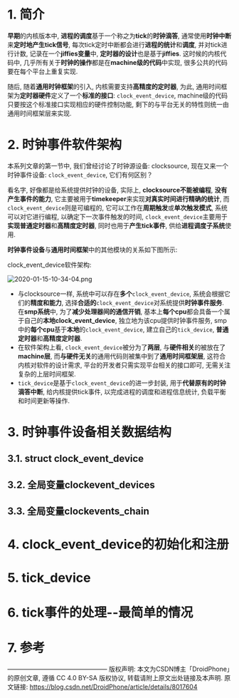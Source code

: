 
# 1. 简介

**早期**的内核版本中, **进程的调度**基于一个称之为**tick**的**时钟滴答**, 通常使用**时钟中断**来**定时地产生tick信号**, 每次tick定时中断都会进行**进程的统计**和**调度**, 并对tick进行计数, 记录在一个**jiffies变量**中, **定时器的设计**也是基于**jiffies**. 这时候的内核代码中, 几乎所有关于**时钟的操作**都是在**machine级的代码**中实现, 很多公共的代码要在每个平台上重复实现. 

随后, 随着**通用时钟框架**的引入, 内核需要支持**高精度的定时器**, 为此, 通用时间框架为**定时器硬件**定义了一个**标准的接口**: `clock_event_device`, machine级的代码只要按这个标准接口实现相应的硬件控制功能, 剩下的与平台无关的特性则统一由通用时间框架层来实现. 

# 2. 时钟事件软件架构

本系列文章的第一节中, 我们曾经讨论了时钟源设备: clocksource, 现在又来一个时钟事件设备: `clock_event_device`, 它们有何区别？

看名字, 好像都是给系统提供时钟的设备, 实际上, **clocksource不能被编程**, **没有产生事件的能力**, 它主要被用于**timekeeper**来实现**对真实时间进行精确的统计**, 而`clock_event_device`则是可编程的, 它可以工作在**周期触发**或**单次触发模式**, 系统可以对它进行编程, 以确定下一次事件触发的时间, `clock_event_device`主要用于**实现普通定时器**和**高精度定时器**, 同时也用于**产生tick事件**, 供给**进程调度子系统**使用. 

**时钟事件设备**与**通用时间框架**中的其他模块的关系如下图所示: 

clock_event_device软件架构:

![2020-01-15-10-34-04.png](./images/2020-01-15-10-34-04.png)

* 与clocksource一样, 系统中可以存在**多个**`clock_event_device`, 系统会根据它们的**精度和能力**, 选择**合适的**`clock_event_device`对系统提供**时钟事件服务**. 在**smp系统**中, 为了**减少处理器间的通信开销**, 基本上**每个cpu**都会具备一个属于自己的**本地clock\_event\_device**, 独立地为该cpu提供时钟事件服务, smp中的**每个cpu**基于**本地**的`clock_event_device`, 建立自己的`tick_device`, **普通定时器**和**高精度定时器**. 
* 在软件架构上看, `clock_event_device`被分为了**两层**, 与**硬件相关**的被放在了**machine层**, 而**与硬件无关**的通用代码则被集中到了**通用时间框架层**, 这符合内核对软件的设计需求, 平台的开发者只需实现平台相关的接口即可, 无需关注复杂的上层时间框架. 
* `tick_device`是基于`clock_event_device`的进一步封装, 用于**代替原有的时钟滴答中断**, 给内核提供tick事件, 以完成进程的调度和进程信息统计, 负载平衡和时间更新等操作. 

# 3. 时钟事件设备相关数据结构

## 3.1. struct clock_event_device

## 3.2. 全局变量clockevent_devices

## 3.3. 全局变量clockevents_chain

# 4. clock_event_device的初始化和注册

# 5. tick_device

# 6. tick事件的处理--最简单的情况


# 7. 参考

————————————————
版权声明: 本文为CSDN博主「DroidPhone」的原创文章, 遵循 CC 4.0 BY-SA 版权协议, 转载请附上原文出处链接及本声明. 
原文链接: https://blog.csdn.net/DroidPhone/article/details/8017604
